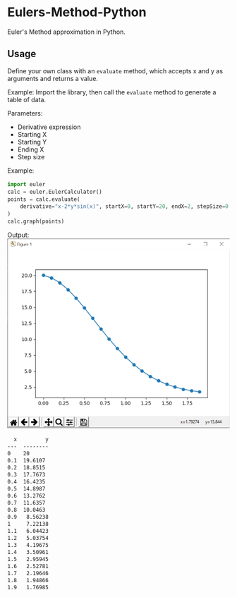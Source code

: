 # Eulers-Method-Python

Euler's Method approximation in Python.

## Usage

Define your own class with an ``evaluate`` method, which accepts x and y as arguments and returns a value.

Example:
Import the library, then call the `evaluate` method to generate a table of data.

Parameters:
* Derivative expression
* Starting X
* Starting Y
* Ending X
* Step size

Example:
```python
import euler
calc = euler.EulerCalculator()
points = calc.evaluate(
    derivative="x-2*y*sin(x)", startX=0, startY=20, endX=2, stepSize=0.1
)
calc.graph(points)
```

Output:
![Screenshot](./images/screenshot.png)
```
  x         y
---  --------
0    20
0.1  19.6107
0.2  18.8515
0.3  17.7673
0.4  16.4235
0.5  14.8987
0.6  13.2762
0.7  11.6357
0.8  10.0463
0.9   8.56238
1     7.22138
1.1   6.04423
1.2   5.03754
1.3   4.19675
1.4   3.50961
1.5   2.95945
1.6   2.52781
1.7   2.19646
1.8   1.94866
1.9   1.76985
```